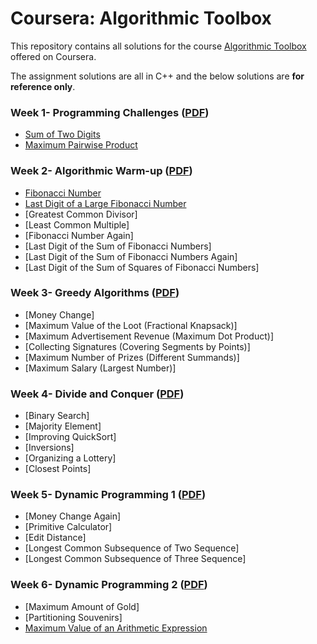 # Coursera: Algorithmic Toolbox

This repository contains all solutions for the course [Algorithmic Toolbox](https://www.coursera.org/learn/algorithmic-toolbox) offered on Coursera. 

The assignment solutions are all in C++ and the below solutions are **for reference only**.

### Week 1- Programming Challenges ([PDF](/week1/week1_programming_challenges.pdf))

- [Sum of Two Digits](/week1/src/sum-of-two-digits/aplusb.cpp)
- [Maximum Pairwise Product](/week1/src/max-pair-wise-product/max_pairwise_product.cpp)


### Week 2- Algorithmic Warm-up ([PDF](/week2/week2_algorithmic_warmup.pdf))

- [Fibonacci Number](/week2/src/1_fibonacci_number/fibonacci.cpp)
- [Last Digit of a Large Fibonacci Number](/week2/src/2_last_digit_of_fibonacci_number/fibonacci_last_digit.cpp)
- [Greatest Common Divisor]
- [Least Common Multiple]
- [Fibonacci Number Again]
- [Last Digit of the Sum of Fibonacci Numbers]
- [Last Digit of the Sum of Fibonacci Numbers Again]
- [Last Digit of the Sum of Squares of Fibonacci Numbers]

### Week 3- Greedy Algorithms ([PDF](/Assignments/week3_greedy_algorithms.pdf))

- [Money Change]
- [Maximum Value of the Loot (Fractional Knapsack)]
- [Maximum Advertisement Revenue (Maximum Dot Product)]
- [Collecting Signatures (Covering Segments by Points)]
- [Maximum Number of Prizes (Different Summands)]
- [Maximum Salary (Largest Number)]

### Week 4- Divide and Conquer ([PDF](/Assignments/week4_divide_and_conquer.pdf))

- [Binary Search]
- [Majority Element]
- [Improving QuickSort]
- [Inversions]
- [Organizing a Lottery]
- [Closest Points]

### Week 5- Dynamic Programming 1 ([PDF](/Assignments/week5_dynamic_programming1.pdf))

- [Money Change Again]
- [Primitive Calculator]
- [Edit Distance]
- [Longest Common Subsequence of Two Sequence]
- [Longest Common Subsequence of Three Sequence]

### Week 6- Dynamic Programming 2 ([PDF](/Assignments/week6_dynamic_programming2.pdf))

- [Maximum Amount of Gold]
- [Partitioning Souvenirs]
- [Maximum Value of an Arithmetic Expression](/assignment%20solutions/6.3%20arithmetic%20expression.py)






